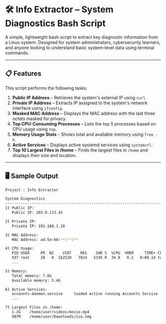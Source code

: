 # 🛠️ Info Extractor – System Diagnostics Bash Script

A simple, lightweight bash script to extract key diagnostic information from a Linux system. Designed for system administrators, cybersecurity learners, and anyone looking to understand basic system-level data using terminal commands.

---

## 📋 Features

This script performs the following tasks:

1. **Public IP Address** – Retrieves the system's external IP using `curl`.
2. **Private IP Address** – Extracts IP assigned to the system's network interface using `ifconfig`.
3. **Masked MAC Address** – Displays the MAC address with the last three octets masked for privacy.
4. **Top CPU-Consuming Processes** – Lists the top 5 processes based on CPU usage using `top`.
5. **Memory Usage Stats** – Shows total and available memory using `free -h`.
6. **Active Services** – Displays active systemd services using `systemctl`.
7. **Top 10 Largest Files in /home** – Finds the largest files in `/home` and displays their size and location.

---

## 🖥️ Sample Output

```bash
Project : Info Extractor

System Diagnostics
----------------------------------------------------------------------------------
1) Public IP:
   Public IP: 203.0.113.45

2) Private IP:
   Private IP: 192.168.1.10

3) MAC Address:
   MAC Address: a4:5e:60:**:**:**

4) CPU Usage:
   PID USER     PR  NI    VIRT    RES    SHR S  %CPU  %MEM     TIME+ COMMAND
   937 root     20   0  162520   7024   5336 R  34.9   0.2   0:00.14 top
   ...

5) Memory:
   Total memory: 7.6G
   Available memory: 5.4G

6) Active Services:
   accounts-daemon.service     loaded active running Accounts Service
   ...

7) Largest Files in /home:
   1.2G    /home/user/videos/movie.mp4
   987M    /home/user/Downloads/iso.img

